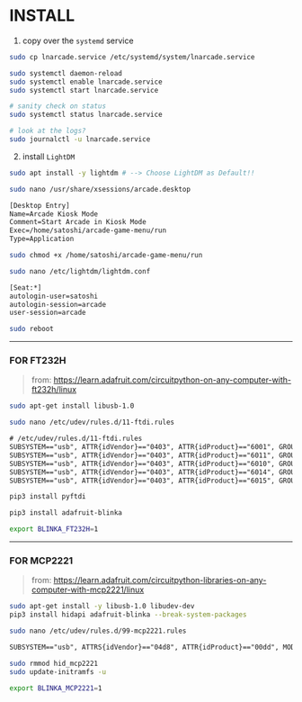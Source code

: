 # INSTALL


1. copy over the `systemd` service

```sh
sudo cp lnarcade.service /etc/systemd/system/lnarcade.service

sudo systemctl daemon-reload
sudo systemctl enable lnarcade.service
sudo systemctl start lnarcade.service

# sanity check on status
sudo systemctl status lnarcade.service

# look at the logs?
sudo journalctl -u lnarcade.service
```

2. install `LightDM`

```sh
sudo apt install -y lightdm # --> Choose LightDM as Default!!

sudo nano /usr/share/xsessions/arcade.desktop
```

```txt
[Desktop Entry]
Name=Arcade Kiosk Mode
Comment=Start Arcade in Kiosk Mode
Exec=/home/satoshi/arcade-game-menu/run
Type=Application
```

```sh
sudo chmod +x /home/satoshi/arcade-game-menu/run

sudo nano /etc/lightdm/lightdm.conf
```

```txt
[Seat:*]
autologin-user=satoshi
autologin-session=arcade
user-session=arcade
```

```sh
sudo reboot
```



---

### FOR FT232H

> from: https://learn.adafruit.com/circuitpython-on-any-computer-with-ft232h/linux

```sh
sudo apt-get install libusb-1.0

sudo nano /etc/udev/rules.d/11-ftdi.rules
```

```txt
# /etc/udev/rules.d/11-ftdi.rules
SUBSYSTEM=="usb", ATTR{idVendor}=="0403", ATTR{idProduct}=="6001", GROUP="plugdev", MODE="0666"
SUBSYSTEM=="usb", ATTR{idVendor}=="0403", ATTR{idProduct}=="6011", GROUP="plugdev", MODE="0666"
SUBSYSTEM=="usb", ATTR{idVendor}=="0403", ATTR{idProduct}=="6010", GROUP="plugdev", MODE="0666"
SUBSYSTEM=="usb", ATTR{idVendor}=="0403", ATTR{idProduct}=="6014", GROUP="plugdev", MODE="0666"
SUBSYSTEM=="usb", ATTR{idVendor}=="0403", ATTR{idProduct}=="6015", GROUP="plugdev", MODE="0666"
```

```sh
pip3 install pyftdi

pip3 install adafruit-blinka

export BLINKA_FT232H=1
```

---

### FOR MCP2221

> from: https://learn.adafruit.com/circuitpython-libraries-on-any-computer-with-mcp2221/linux

```sh
sudo apt-get install -y libusb-1.0 libudev-dev
pip3 install hidapi adafruit-blinka --break-system-packages
```


```sh
sudo nano /etc/udev/rules.d/99-mcp2221.rules
```

```txt
SUBSYSTEM=="usb", ATTRS{idVendor}=="04d8", ATTR{idProduct}=="00dd", MODE="0666"
```

```sh
sudo rmmod hid_mcp2221
sudo update-initramfs -u
```

```sh
export BLINKA_MCP2221=1
```
